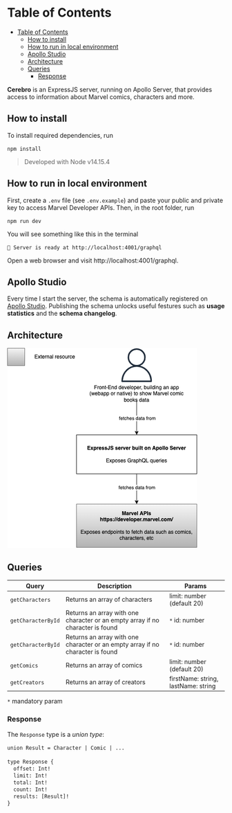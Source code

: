 # Table of Contents
- [Table of Contents](#table-of-contents)
  - [How to install](#how-to-install)
  - [How to run in local environment](#how-to-run-in-local-environment)
  - [Apollo Studio](#apollo-studio)
  - [Architecture](#architecture)
  - [Queries](#queries)
    - [Response](#response)

**Cerebro** is an ExpressJS server, running on Apollo Server, that provides access to information about Marvel comics, characters and more.

## How to install

To install required dependencies, run

```
npm install
```

> Developed with Node v14.15.4

## How to run in local environment

First, create a `.env` file (see `.env.example`) and paste your public and private key to access Marvel Developer APIs.
Then, in the root folder, run

```
npm run dev
```

You will see something like this in the terminal

```
🚀 Server is ready at http://localhost:4001/graphql
```

Open a web browser and visit http://localhost:4001/graphql.

## Apollo Studio

Every time I start the server, the schema is automatically registered on [Apollo Studio](https://studio.apollographql.com/graph/cerebro). Publishing the schema unlocks useful festures such as **usage statistics** and the **schema changelog**.

## Architecture

![C1 - Context](./docs/images/Cerebro_C1Architecture.png)

## Queries

| Query       | Description | Params |
| ----------- | ----------- | ------ |
| `getCharacters` | Returns an array of characters | limit: number (default 20) |
| `getCharacterById` | Returns an array with one character or an empty array if no character is found | `*` id: number |
| `getCharacterById` | Returns an array with one character or an empty array if no character is found | `*` id: number |
| `getComics` | Returns an array of comics | limit: number (default 20) |
| `getCreators` | Returns an array of creators | firstName: string, lastName: string |

`*` mandatory param

### Response

The `Response` type is a *union type*:

```
union Result = Character | Comic | ...

type Response {
  offset: Int!
  limit: Int!
  total: Int!
  count: Int!
  results: [Result]!
}
```